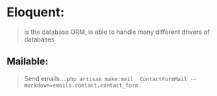 # Eloquent: 
> is the database ORM, is able to handle many different drivers of databases  

## Mailable:

> Send emails...
`php artisan make:mail  ContactFormMail --markdown=emails.contact.contact_form`